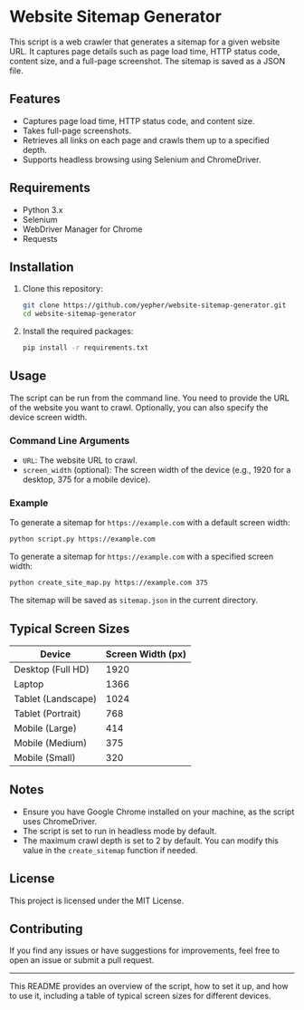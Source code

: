 # Website Sitemap Generator

This script is a web crawler that generates a sitemap for a given website URL. It captures page details such as page load time, HTTP status code, content size, and a full-page screenshot. The sitemap is saved as a JSON file.

## Features

- Captures page load time, HTTP status code, and content size.
- Takes full-page screenshots.
- Retrieves all links on each page and crawls them up to a specified depth.
- Supports headless browsing using Selenium and ChromeDriver.

## Requirements

- Python 3.x
- Selenium
- WebDriver Manager for Chrome
- Requests

## Installation

1. Clone this repository:
    ```sh
    git clone https://github.com/yepher/website-sitemap-generator.git
    cd website-sitemap-generator
    ```

2. Install the required packages:
    ```sh
    pip install -r requirements.txt
    ```

## Usage

The script can be run from the command line. You need to provide the URL of the website you want to crawl. Optionally, you can also specify the device screen width.

### Command Line Arguments

- `URL`: The website URL to crawl.
- `screen_width` (optional): The screen width of the device (e.g., 1920 for a desktop, 375 for a mobile device).

### Example

To generate a sitemap for `https://example.com` with a default screen width:
```sh
python script.py https://example.com
```

To generate a sitemap for `https://example.com` with a specified screen width:
```sh
python create_site_map.py https://example.com 375
```

The sitemap will be saved as `sitemap.json` in the current directory.

## Typical Screen Sizes

| Device            | Screen Width (px) |
|-------------------|-------------------|
| Desktop (Full HD) | 1920              |
| Laptop            | 1366              |
| Tablet (Landscape)| 1024              |
| Tablet (Portrait) | 768               |
| Mobile (Large)    | 414               |
| Mobile (Medium)   | 375               |
| Mobile (Small)    | 320               |

## Notes

- Ensure you have Google Chrome installed on your machine, as the script uses ChromeDriver.
- The script is set to run in headless mode by default.
- The maximum crawl depth is set to 2 by default. You can modify this value in the `create_sitemap` function if needed.

## License

This project is licensed under the MIT License.

## Contributing

If you find any issues or have suggestions for improvements, feel free to open an issue or submit a pull request.

---

This README provides an overview of the script, how to set it up, and how to use it, including a table of typical screen sizes for different devices.

